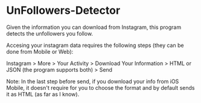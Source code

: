 # UnFollowers-Detector

Given the information you can download from Instagram, this program detects the unfollowers you follow.

Accesing your instagram data requires the following steps (they can be done from Mobile or Web):

Instagram > More > Your Activity > Download Your Information > HTML or JSON (the program supports both) > Send


Note: In the last step before send, if you download your info from iOS Mobile, it doesn't require for you to choose the format and by default sends it as HTML (as far as I know).
